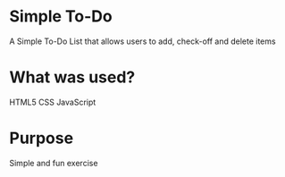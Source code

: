# Simple To-Do
A Simple To-Do List that allows users to add, check-off and delete items

# What was used?
HTML5
CSS
JavaScript

# Purpose
Simple and fun exercise
